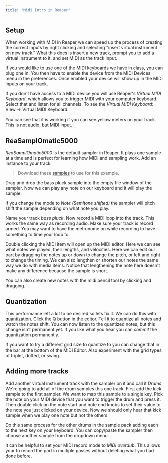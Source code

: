 ```yaml
---
title: "Midi Intro in Reaper"
---
```


## Setup

When working with MIDI in Reaper we can speed up the process of creating the correct inputs by right clicking and selecting "insert virtual instrument on new track." What this does is insert a new track, prompt you to add a virtual instrument to it, and set MIDI as the track input.

If you would like to use one of the MIDI keyboards we have in class, you can plug one in. You then have to enable the device from the MIDI Devices menu in the preferences. Once enabled your device will show up in the MIDI inputs on your track.

If you don't have access to a MIDI device you will use Reaper's _Virtual MIDI Keyboard_, which allows you to trigger MIDI with your computer keyboard. Select that and listen for all channels. To see the _Virtual MIDI Keyboard_: View -> Virtual MIDI Keyboard.

You can see that it is working if you can see yellow meters on your track. This is not audio, but MIDI input.

## ReaSamplOmatic5000

_ReaSamplOmatic5000_ is the default sampler in Reaper. It plays one sample at a time and is perfect for learning how MIDI and sampling work. Add an instance to your track.

> Download these [samples](https://dakotastateuniversity-my.sharepoint.com/:u:/g/personal/tate_carson_dsu_edu/EWOvi1UXOD9Bg3vmW-a6GY0BBZMIGLCl8kdHBATbTnt2Gg?e=pGiHQc) to use for this example.

Drag and drop the bass pluck sample into the empty file window of the sampler. Now we can play any note on our keyboard and it will play the sample.

If you change the mode to _Note (Semitone shifted)_ the sampler will pitch shift the sample depending on what note you play.

Name your track _bass pluck_. Now record a MIDI loop into the track. This works the same way as recording audio. Make sure your track is record armed. You may want to have the metronome on while recording to have something to time your loop to.

Double clicking the MIDI item will open up the MIDI editor. Here we can see what notes we played, their lengths, and velocities. Here we can edit our part by dragging the notes up or down to change the pitch, or left and right to change the timing. We can also lengthen or shorten our notes the same way we do with media items. Notice that lengthening the note here doesn't make any difference because the sample is short.

You can also create new notes with the midi pencil tool by clicking and dragging.

## Quantization

This performance left a lot to be desired so lets fix it. We can do this with quantization. Click the Q button in the editor. Tell it to quantize all notes and watch the notes shift. You can now listen to the quantized notes, but this change isn't permanent yet. If you like what you hear you can _commit_ the quantization permanently.

If you want to try a different grid size to quantize to you can change that in the bar at the bottom of the MIDI Editor. Also experiment with the grid types of triplet, dotted, or swing.

## Adding more tracks

Add another virtual instrument track with the sampler on it and call it _Drums_. We're going to add all of the drum samples this one track. First add the kick sample to the first sampler. We want to map this sample to a single key. Pick the note on your MIDI device that you want to trigger the drum and press it. Then double click on the note start and note end knobs to set their value to the note you just clicked on your device. Now we should only hear that kick sample when we play one note but not the others.

Do this same process for the other drums in the sample pack adding each to the next key on your keyboard. You can copy/paste the sampler then choose another sample from the dropdown menu.

It can be helpful to set your MIDI record mode to _MIDI overdub_. This allows your to record the part in multiple passes without deleting what you had done before.
